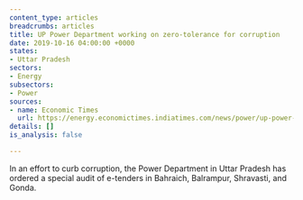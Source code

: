 ```yaml
---
content_type: articles
breadcrumbs: articles
title: UP Power Department working on zero-tolerance for corruption
date: 2019-10-16 04:00:00 +0000
states:
- Uttar Pradesh
sectors:
- Energy
subsectors:
- Power
sources:
- name: Economic Times
  url: https://energy.economictimes.indiatimes.com/news/power/up-power-department-working-on-zero-tolerance-for-corruption/71521312
details: []
is_analysis: false

---
```

In an effort to curb corruption, the Power Department in Uttar Pradesh has ordered a special audit of e-tenders in Bahraich, Balrampur, Shravasti, and Gonda.